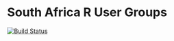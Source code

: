 # South Africa R User Groups
[![Build Status](https://travis-ci.org/rusergroupcoza/website.png?branch=master)](https://travis-ci.org/rusergroupcoza/website) 

